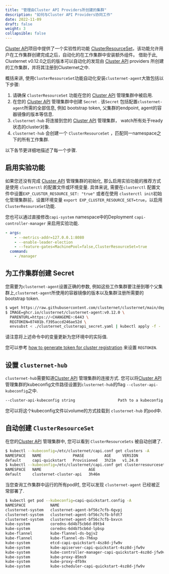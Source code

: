 ```yaml
---
title: "管理由Cluster API Providers所创建的集群"
description: "如何与Cluster API Providers协同工作"
date: 2022-11-09
draft: false
weight: 3
collapsible: false
---
```


[Cluster API](https://github.com/kubernetes-sigs/cluster-api)项目中提供了一个实验性的功能 [ClusterResourceSet](https://cluster-api.sigs.k8s.io/tasks/experimental-features/cluster-resource-set.html)，该功能允许用户在工作集群创建完成之后，自动化的在工作集群中安装额外组件。 借助于此, Clusternet v0.12.0之后的版本可以自动化的发现由 [Cluster API](https://github.com/kubernetes-sigs/cluster-api)
providers 所创建的工作集群，并将其注册到Clusternet之中.

概括来讲, 使用`ClusterResourceSet`功能自动化安装`clusternet-agent`大致包括以下步骤:

1. 请确保 `ClusterResourceSet` 功能在您的 [Cluster API](https://github.com/kubernetes-sigs/cluster-api) 管理集群中被启用.
2. 在您的 [Cluster API](https://github.com/kubernetes-sigs/cluster-api) 管理集群中创建 `Secret` . 该`Secret`
   包括配置`clusternet-agent`所需的全部信息, 例如 bootstrap token,  父集群的endpoint,
   agent的容器镜像的版本等信息.
3. `clusternet-hub` 将连接到您的 [Cluster API](https://github.com/kubernetes-sigs/cluster-api) 管理集群，
   watch所有处于ready状态的cluster对象.
4. `clusternet-hub` 会创建一个 `ClusterResourceSet` ，匹配同一namespace之下的所有工作集群.

以下各节更详细地描述了每一个步骤.

## 启用实验功能

如果您还没有完成 [Cluster API](https://github.com/kubernetes-sigs/cluster-api) 管理集群的初始化, 那么启用实验功能的推荐方式是使用 `clusterctl`
的配置文件或环境变量. 具体来说, 需要在`clusterctl` 配置文件中设置`EXP_CLUSTER_RESOURCE_SET: "true"` 
或者在使用 `clusterctl init`初始化管理集群前，设置环境变量 `export EXP_CLUSTER_RESOURCE_SET=true`，以启用`ClusterResourceSet`功能.

您也可以通过直接修改`capi-system` namespace中的Deployment `capi-controller-manager` 来启用实验功能.

```yaml
- args:
    - --metrics-addr=127.0.0.1:8080
    - --enable-leader-election
    - --feature-gates=MachinePool=false,ClusterResourceSet=true
  command:
    - /manager
```

## 为工作集群创建 Secret

您需要为`clusternet-agent`设置正确的参数, 例如这些工作集群要注册到哪个父集群上,`clusternet-agent`所使用的容器镜像的版本以及集群注册所需要的bootstrap token.

```bash
$ wget https://raw.githubusercontent.com/clusternet/clusternet/main/deploy/templates/clusternet_clusterapi_secret.yaml
$ IMAGE=ghcr.io/clusternet/clusternet-agent:v0.12.0 \
  PARENTURL=https://<CHANGEME>:6443 \
  REGTOKEN=07401b.f395accd246ae52d \
  envsubst < ./clusternet_clusterapi_secret.yaml | kubectl apply -f -
```

请注意将上述命令中的变量更新为您环境中的实际值.

您可以参考 [how to generate token for cluster registration](../../installation/install-the-hard-way/#deploying-clusternet-hub-in-parent-cluster)
来设置 `REGTOKEN`.

## 设置 `clusternet-hub`

 `clusternet-hub`需要知道[Cluster API](https://github.com/kubernetes-sigs/cluster-api)
管理集群的连接方式. 您可以将[Cluster API](https://github.com/kubernetes-sigs/cluster-api)管理集群的kubeconfig文件路径设置到`clusternet-hub`的flag `--cluster-api-kubeconfig`之中.

```bash
--cluster-api-kubeconfig string                   Path to a kubeconfig file pointing at the management cluster for cluster-api.
```

您可以将这个kubeconfig文件以volume的方式挂载到 `clusternet-hub` 的pod中.

## 自动创建 `ClusterResourceSet` 

在您的[Cluster API](https://github.com/kubernetes-sigs/cluster-api)
管理集群中, 您可以看到 `ClusterResourceSets` 被自动创建了.

```bash
$ kubectl --kubeconfig=/etc/clusternet/capi.conf get clusters -A
NAMESPACE   NAME              PHASE         AGE     VERSION
default     capi-quickstart   Provisioned   3h21m   v1.24.0
$ kubectl --kubeconfig=/etc/clusternet/capi.conf get clusterresourceset -A
NAMESPACE   NAME                     AGE
default     clusternet-cluster-api   3h46m
```

当您查询工作集群中运行的所有pod时, 您可以发现 `clusternet-agent` 已经被正常部署了.

```bash
$ kubectl get pod --kubeconfig=capi-quickstart.config -A
NAMESPACE           NAME                                                  READY   STATUS    RESTARTS   AGE
clusternet-system   clusternet-agent-bf56c7cfb-6gvpj                      1/1     Running   0          7m11s
clusternet-system   clusternet-agent-bf56c7cfb-bfdt7                      1/1     Running   0          7m11s
clusternet-system   clusternet-agent-bf56c7cfb-bxvcn                      1/1     Running   0          7m11s
kube-system         coredns-6d4b75cb6d-89tb4                              1/1     Running   0          7m11s
kube-system         coredns-6d4b75cb6d-lpbsp                              1/1     Running   0          7m11s
kube-flannel        kube-flannel-ds-bgjv2                                 1/1     Running   0          7m11s
kube-flannel        kube-flannel-ds-7h6xp                                 1/1     Running   0          7m11s
kube-system         etcd-capi-quickstart-4sz8d-jfw9v                      1/1     Running   0          7m18s
kube-system         kube-apiserver-capi-quickstart-4sz8d-jfw9v            1/1     Running   0          7m19s
kube-system         kube-controller-manager-capi-quickstart-4sz8d-jfw9v   1/1     Running   0          7m19s
kube-system         kube-proxy-85ms9                                      1/1     Running   0          6m42s
kube-system         kube-proxy-dfb9x                                      1/1     Running   0          7m12s
kube-system         kube-scheduler-capi-quickstart-4sz8d-jfw9v            1/1     Running   0          7m18s
```
